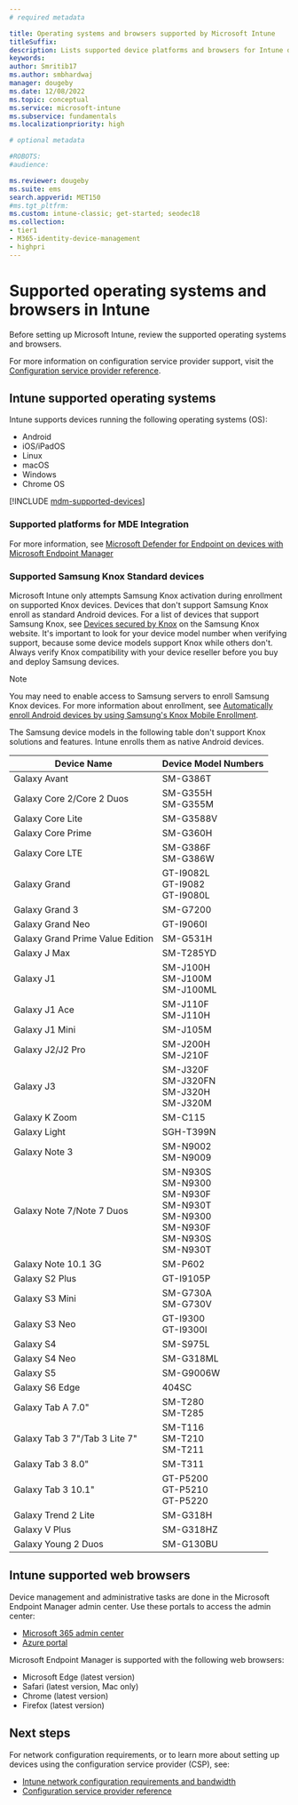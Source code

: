 ```yaml
---
# required metadata

title: Operating systems and browsers supported by Microsoft Intune
titleSuffix: 
description: Lists supported device platforms and browsers for Intune device management
keywords:
author: Smritib17
ms.author: smbhardwaj
manager: dougeby
ms.date: 12/08/2022
ms.topic: conceptual
ms.service: microsoft-intune
ms.subservice: fundamentals
ms.localizationpriority: high

# optional metadata

#ROBOTS:
#audience:

ms.reviewer: dougeby
ms.suite: ems
search.appverid: MET150
#ms.tgt_pltfrm:
ms.custom: intune-classic; get-started; seodec18
ms.collection:
- tier1
- M365-identity-device-management
- highpri
---
```


# Supported operating systems and browsers in Intune

Before setting up Microsoft Intune, review the supported operating systems and browsers.

For more information on configuration service provider support, visit the [Configuration service provider reference](/windows/client-management/mdm/configuration-service-provider-reference).  


## Intune supported operating systems

Intune supports devices running the following operating systems (OS):

* Android
* iOS/iPadOS
* Linux
* macOS
* Windows
* Chrome OS  

[!INCLUDE [mdm-supported-devices](../includes/mdm-supported-devices.md)]

### Supported platforms for MDE Integration

For more information, see [Microsoft Defender for Endpoint on devices with Microsoft Endpoint Manager](../protect/mde-security-integration.md)

### Supported Samsung Knox Standard devices  

Microsoft Intune only attempts Samsung Knox activation during enrollment on supported Knox devices. Devices that don't support Samsung Knox enroll as standard Android devices. For a list of devices that support Samsung Knox, see [Devices secured by Knox](https://www.samsungknox.com/knox-supported-devices/knox-workspace) on the Samsung Knox website. It's important to look for your device model number when verifying support, because some device models support Knox while others don't. Always verify Knox compatibility with your device reseller before you buy and deploy Samsung devices.  

> [!NOTE]
> You may need to enable access to Samsung servers to enroll Samsung Knox devices. For more information about enrollment, see [Automatically enroll Android devices by using Samsung's Knox Mobile Enrollment](../enrollment/android-samsung-knox-mobile-enroll.md).  

The Samsung device models in the following table don't support Knox solutions and features. Intune enrolls them as native Android devices. 

| **Device Name** | **Device Model Numbers** |
| --- | --- |
| Galaxy Avant | SM-G386T |
| Galaxy Core 2/Core 2 Duos | SM-G355H<br>SM-G355M |
| Galaxy Core Lite | SM-G3588V |
| Galaxy Core Prime | SM-G360H |
| Galaxy Core LTE | SM-G386F<br>SM-G386W |
| Galaxy Grand | GT-I9082L<br>GT-I9082<br>GT-I9080L |
| Galaxy Grand 3 | SM-G7200 |
| Galaxy Grand Neo | GT-I9060I |
| Galaxy Grand Prime Value Edition | SM-G531H |
| Galaxy J Max | SM-T285YD |
| Galaxy J1 | SM-J100H<br>SM-J100M<br>SM-J100ML |
| Galaxy J1 Ace | SM-J110F<br>SM-J110H |
| Galaxy J1 Mini | SM-J105M |
| Galaxy J2/J2 Pro | SM-J200H<br>SM-J210F |
| Galaxy J3 | SM-J320F<br>SM-J320FN<br>SM-J320H<br>SM-J320M |
| Galaxy K Zoom | SM-C115 |
| Galaxy Light | SGH-T399N |
| Galaxy Note 3 | SM-N9002<br>SM-N9009 |
| Galaxy Note 7/Note 7 Duos | SM-N930S<br>SM-N9300<br>SM-N930F<br>SM-N930T<br>SM-N9300<br>SM-N930F<br>SM-N930S<br>SM-N930T |
| Galaxy Note 10.1 3G | SM-P602 |
| Galaxy S2 Plus | GT-I9105P |
| Galaxy S3 Mini | SM-G730A<br>SM-G730V |
| Galaxy S3 Neo | GT-I9300<br>GT-I9300I |
| Galaxy S4 | SM-S975L |
| Galaxy S4 Neo | SM-G318ML |
| Galaxy S5 | SM-G9006W |
| Galaxy S6 Edge | 404SC |
| Galaxy Tab A 7.0&quot; | SM-T280<br>SM-T285 |
| Galaxy Tab 3 7&quot;/Tab 3 Lite 7&quot; | SM-T116<br>SM-T210<br>SM-T211 |
| Galaxy Tab 3 8.0&quot; | SM-T311 |
| Galaxy Tab 3 10.1&quot; | GT-P5200<br>GT-P5210<br>GT-P5220 |
| Galaxy Trend 2 Lite | SM-G318H |
| Galaxy V Plus | SM-G318HZ |
| Galaxy Young 2 Duos | SM-G130BU |

## Intune supported web browsers

Device management and administrative tasks are done in the Microsoft Endpoint Manager admin center. Use these portals to access the admin center:  

- [Microsoft 365 admin center](https://go.microsoft.com/fwlink/p/?LinkId=698854)
- [Azure portal](https://portal.azure.com/)

Microsoft Endpoint Manager is supported with the following web browsers: 

- Microsoft Edge (latest version)
- Safari (latest version, Mac only)
- Chrome (latest version)
- Firefox (latest version)  

## Next steps  
For network configuration requirements, or to learn more about setting up devices using the configuration service provider (CSP), see:

* [Intune network configuration requirements and bandwidth](network-bandwidth-use.md)   
* [Configuration service provider reference](/windows/client-management/mdm/configuration-service-provider-reference)  
